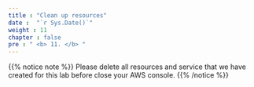 ```yaml
---
title : "Clean up resources"
date :  "`r Sys.Date()`" 
weight : 11
chapter : false
pre : " <b> 11. </b> "
---
```


  {{% notice note %}}
Please delete all resources and service that we have created for this lab before close your AWS console. 
{{% /notice %}}